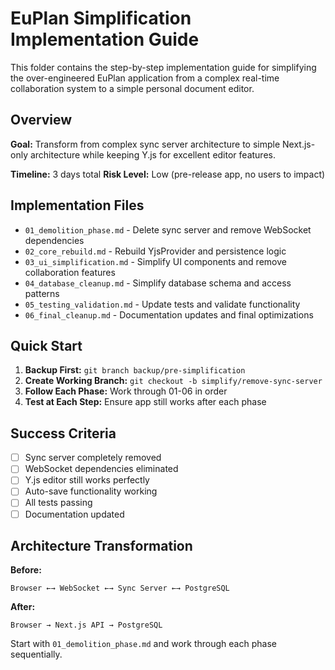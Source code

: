 # EuPlan Simplification Implementation Guide

This folder contains the step-by-step implementation guide for simplifying the over-engineered EuPlan application from a complex real-time collaboration system to a simple personal document editor.

## Overview

**Goal:** Transform from complex sync server architecture to simple Next.js-only architecture while keeping Y.js for excellent editor features.

**Timeline:** 3 days total
**Risk Level:** Low (pre-release app, no users to impact)

## Implementation Files

- `01_demolition_phase.md` - Delete sync server and remove WebSocket dependencies
- `02_core_rebuild.md` - Rebuild YjsProvider and persistence logic  
- `03_ui_simplification.md` - Simplify UI components and remove collaboration features
- `04_database_cleanup.md` - Simplify database schema and access patterns
- `05_testing_validation.md` - Update tests and validate functionality
- `06_final_cleanup.md` - Documentation updates and final optimizations

## Quick Start

1. **Backup First:** `git branch backup/pre-simplification`
2. **Create Working Branch:** `git checkout -b simplify/remove-sync-server`
3. **Follow Each Phase:** Work through 01-06 in order
4. **Test at Each Step:** Ensure app still works after each phase

## Success Criteria

- [ ] Sync server completely removed
- [ ] WebSocket dependencies eliminated  
- [ ] Y.js editor still works perfectly
- [ ] Auto-save functionality working
- [ ] All tests passing
- [ ] Documentation updated

## Architecture Transformation

**Before:**
```
Browser ←→ WebSocket ←→ Sync Server ←→ PostgreSQL
```

**After:**
```
Browser → Next.js API → PostgreSQL
```

Start with `01_demolition_phase.md` and work through each phase sequentially.